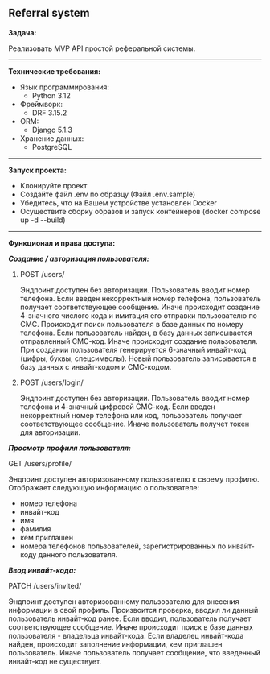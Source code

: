 **Referral system**
--

**Задача:**

Реализовать MVP API простой реферальной системы.

---
**Технические требования:**

- Язык программирования:
  - Python 3.12
- Фреймворк:
  - DRF 3.15.2
- ORM:
  - Django 5.1.3 
- Хранение данных:
  - PostgreSQL
    
---   
**Запуск проекта:**

- Клонируйте проект
- Создайте файл .env по образцу (Файл .env.sample)
- Убедитесь, что на Вашем устройстве установлен Docker
- Осуществите сборку образов и запуск контейнеров (docker compose up -d --build)

---

**Функционал и права доступа:**

***Создание / авторизация пользователя:***

1. POST /users/
   
   Эндпоинт доступен без авторизации.
   Пользователь вводит номер телефона.
   Если введен некорректный номер телефона, пользователь получает соответствующее сообщение.
   Иначе происходит создание 4-значного числого кода и имитация его отправки пользователю по СМС.
   Происходит поиск пользователя в базе данных по номеру телефона.
   Если пользователь найден, в базу данных записывается отправленный СМС-код.
   Иначе происходит создание пользователя.
   При создании пользователя генерируется 6-значный инвайт-код (цифры, буквы, спецсимволы).
   Новый пользователь записывается в базу данных с инвайт-кодом и СМС-кодом.
   
2. POST /users/login/
   
   Эндпоинт доступен без авторизации.
   Пользователь вводит номер телефона и 4-значный цифровой СМС-код.
   Если введен некорректный номер телефона или код, пользователь получает соответствующее сообщение.
   Иначе пользователь получет токен для авторизации.

***Просмотр профиля пользователя:***

   GET /users/profile/
   
   Эндпоинт доступен авторизованному пользователю к своему профилю.
   Отображает следующую информацию о пользователе:
   - номер телефона
   - инвайт-код
   - имя
   - фамилия
   - кем приглашен
   - номера телефонов пользователей, зарегистрированных по инвайт-коду данного пользователя.

***Ввод инвайт-кода:***

  PATCH /users/invited/
  
  Эндпоинт доступен авторизованному пользователю для внесения информации в свой профиль.
  Произвоится проверка, вводил ли данный пользователь инвайт-код ранее.
  Если вводил, пользователь получает соответствующее сообщение.
  Иначе происходит поиск в базе данных пользователя - владельца инвайт-кода.
  Если владелец инвайт-кода найден, происходит заполнение информации, кем приглашен пользователь.
  Иначе пользователь получает сообщение, что введенный инвайт-код не существует.
